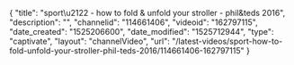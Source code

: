 {
    "title": "sport\u2122 - how to fold & unfold your stroller - phil&teds 2016",
    "description": "",
    "channelid": "114661406",
    "videoid": "162797115",
    "date_created": "1525206600",
    "date_modified": "1525712944",
    "type": "captivate",
    "layout": "channelVideo",
    "url": "\/latest-videos\/sport-how-to-fold-unfold-your-stroller-phil-teds-2016\/114661406-162797115"
}